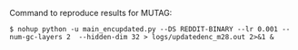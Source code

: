 Command to reproduce results for MUTAG:
```
$ nohup python -u main_encupdated.py --DS REDDIT-BINARY --lr 0.001 --num-gc-layers 2  --hidden-dim 32 > logs/updatedenc_m28.out 2>&1 &
```


